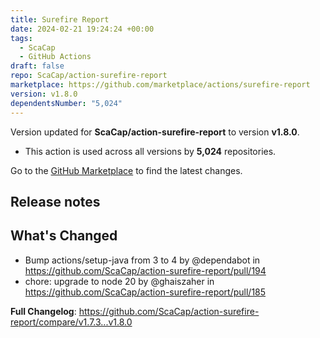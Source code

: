 ```yaml
---
title: Surefire Report
date: 2024-02-21 19:24:24 +00:00
tags:
  - ScaCap
  - GitHub Actions
draft: false
repo: ScaCap/action-surefire-report
marketplace: https://github.com/marketplace/actions/surefire-report
version: v1.8.0
dependentsNumber: "5,024"
---
```



Version updated for **ScaCap/action-surefire-report** to version **v1.8.0**.
- This action is used across all versions by **5,024** repositories.

Go to the [GitHub Marketplace](https://github.com/marketplace/actions/surefire-report) to find the latest changes.

## Release notes

## What's Changed
* Bump actions/setup-java from 3 to 4 by @dependabot in https://github.com/ScaCap/action-surefire-report/pull/194
* chore: upgrade to node 20 by @ghaiszaher in https://github.com/ScaCap/action-surefire-report/pull/185


**Full Changelog**: https://github.com/ScaCap/action-surefire-report/compare/v1.7.3...v1.8.0
